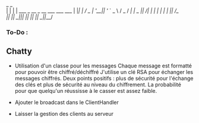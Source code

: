  _   _                                   
| | | |  ___  _ __  _ __ ___    ___  ___ 
| |_| | / _ \| '__|| '_ ` _ \  / _ \/ __|
|  _  ||  __/| |   | | | | | ||  __/\__ \
|_| |_| \___||_|   |_| |_| |_| \___||___/


### To-Do :


## Chatty

- Utilisation d'un classe pour les messages 
    Chaque message est formatté pour pouvoir être chiffré/déchiffré
    J'utilise un clé RSA pour échanger les messages chiffrés.
    Deux points positifs : plus de sécurité pour l'échange des clés et
    plus de sécurité au niveau du chiffrement. La probabilité pour que quelqu'un 
    réussisse à le casser est assez faible. 

- Ajouter le broadcast dans le ClientHandler
- Laisser la gestion des clients au serveur